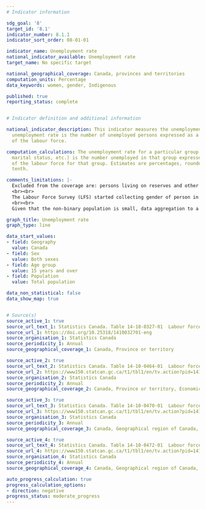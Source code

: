```yaml
---
# Indicator information

sdg_goal: '8'
target_id: '8.1'
indicator_number: 8.1.1
indicator_sort_order: 08-01-01

indicator_name: Unemployment rate
national_indicator_available: Unemployment rate
target_name: No specific target

national_geographical_coverage: Canada, provinces and territories
computation_units: Percentage
data_keywords: women, gender, Indigenous

published: true
reporting_status: complete


# Indicator definition and additional information

national_indicator_description: This indicator measures the unemployment rate. The
  unemployment rate is the number of unemployed persons expressed as a percentage
  of the labour force.

computation_calculations: The unemployment rate for a particular group (age, sex,
  marital status, etc.) is the number unemployed in that group expressed as a percentage
  of the labour force for that group. Estimates are percentages, rounded to the nearest
  tenth.

comments_limitations: |-
  Excluded from the coverage are: persons living on reserves and other Aboriginal settlements in the provinces; full-time members of the Canadian Armed Forces, the institutionalized population, and households in extremely remote areas with very low population density.
  <br><br>
  The Labour Force Survey (LFS) started collecting gender of person in 2022. Prior to 2022, LFS only collected information on sex of person (male or female), as declared by the respondent or recorded by the interviewer. The sex variable prior to 2022 and the two-category gender variable since 2022 are combined in this table. Although sex and gender refer to two different concepts, the introduction of gender is not expected to have a significant impact on data analysis and historical comparability, given the small size of the transgender and non-binary populations.
  <br><br>
  Given that the non-binary population is small, data aggregation to a two-category gender variable is necessary to protect the confidentiality of responses provided. Individuals in the category “non-binary persons” are distributed into the other two gender categories and are denoted by the “+” symbol. The category “Men+” includes men, as well as some non-binary persons, while the category “Women+” includes women, as well as some non-binary persons.

graph_title: Unemployment rate
graph_type: line

data_start_values:
- field: Geography
  value: Canada
- field: Sex
  value: Both sexes
- field: Age group
  value: 15 years and over
- field: Population
  value: Total population

data_non_statistical: false
data_show_map: true


# Source(s)
source_active_1: true
source_url_text_1: Statistics Canada. Table 14-10-0327-01  Labour force characteristics by sex and detailed age group, annual
source_url_1: https://doi.org/10.25318/1410032701-eng
source_organisation_1: Statistics Canada
source_periodicity_1: Annual
source_geographical_coverage_1: Canada, Province or territory

source_active_2: true
source_url_text_2: Statistics Canada. Table 14-10-0464-01  Labour force characteristics by province, territory and economic region, annual
source_url_2: https://www150.statcan.gc.ca/t1/tbl1/en/tv.action?pid=1410046401
source_organisation_2: Statistics Canada
source_periodicity_2: Annual
source_geographical_coverage_2: Canada, Province or territory, Economic region

source_active_3: true
source_url_text_3: Statistics Canada. Table 14-10-0470-01  Labour force characteristics by Indigenous group living off reserve, annual
source_url_3: https://www150.statcan.gc.ca/t1/tbl1/en/tv.action?pid=1410047001
source_organisation_3: Statistics Canada
source_periodicity_3: Annual
source_geographical_coverage_3: Canada, Geographical region of Canada, Province or territory

source_active_4: true
source_url_text_4: Statistics Canada. Table 14-10-0472-01  Labour force characteristics of immigrants, annual
source_url_4: https://www150.statcan.gc.ca/t1/tbl1/en/tv.action?pid=1410047201
source_organisation_4: Statistics Canada
source_periodicity_4: Annual
source_geographical_coverage_4: Canada, Geographical region of Canada, Province or territory, Census metropolitan area

auto_progress_calculation: true
progress_calculation_options:
- direction: negative
progress_status: moderate_progress
---
```

